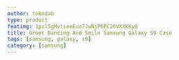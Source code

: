 ```yaml
---
author: tokodab
type: product
featimg: 1pxl5gMvtieeEuo7JwNjP6PC26VXXKKyQ
title: Groot Dancing And Smile Samsung Galaxy S9 Case
tags: [samsung, galaxy, s9]
category: [samsung]
---
```

